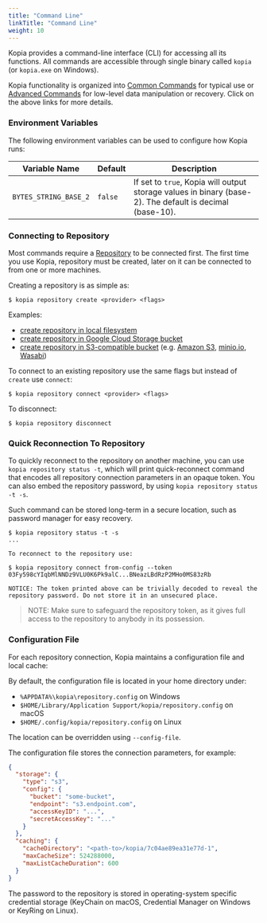 ```yaml
---
title: "Command Line"
linkTitle: "Command Line"
weight: 10
---
```


Kopia provides a command-line interface (CLI) for accessing all its functions. All commands are accessible through single binary called `kopia` (or `kopia.exe` on Windows).

Kopia functionality is organized into [Common Commands](common/) for typical use or [Advanced Commands](advanced/) for low-level data manipulation or recovery. Click on the above links for more details.

### Environment Variables

The following environment variables can be used to configure how Kopia runs:

| Variable Name         | Default | Description                                                                                              |
| --------------------- | ------- | -------------------------------------------------------------------------------------------------------- |
| `BYTES_STRING_BASE_2` | `false` | If set to `true`, Kopia will output storage values in binary (base-2). The default is decimal (base-10). |

### Connecting to Repository

Most commands require a [Repository](../../advanced/architecture/) to be connected first. The first time you use Kopia, repository must be created, later on it can be connected to from one or more machines.

Creating a repository is as simple as:

```shell
$ kopia repository create <provider> <flags>
```

Examples:

* [create repository in local filesystem](common/repository-create-filesystem/)
* [create repository in Google Cloud Storage bucket](common/repository-create-google/)
* [create repository in S3-compatible bucket](common/repository-create-s3/) (e.g. [Amazon S3](https://aws.amazon.com/s3/), [minio.io](https://minio.io/), [Wasabi](https://wasabi.com))

To connect to an existing repository use the same flags but instead of `create` use `connect`:

```shell
$ kopia repository connect <provider> <flags>
```

To disconnect:

```shell
$ kopia repository disconnect
```

### Quick Reconnection To Repository

To quickly reconnect to the repository on another machine, you can use `kopia repository status -t`, which will print quick-reconnect command that encodes all repository connection parameters in an opaque token. You can also embed the repository password, by using `kopia repository status -t -s`.

Such command can be stored long-term in a secure location, such as password manager for easy recovery.

```shell
$ kopia repository status -t -s
...

To reconnect to the repository use:

$ kopia repository connect from-config --token 03Fy598cYIqbMlNNDz9VLU0K6Pk9alC...BNeazLBdRzP2MHo0MS83zRb

NOTICE: The token printed above can be trivially decoded to reveal the repository password. Do not store it in an unsecured place.
```

> NOTE: Make sure to safeguard the repository token, as it gives full access to the repository to anybody in its possession.

### Configuration File

For each repository connection, Kopia maintains a configuration file and local cache:

By default, the configuration file is located in your home directory under:

* `%APPDATA%\kopia\repository.config` on Windows
* `$HOME/Library/Application Support/kopia/repository.config` on macOS
* `$HOME/.config/kopia/repository.config` on Linux

The location can be overridden using `--config-file`.

The configuration file stores the connection parameters, for example:

```json
{
  "storage": {
    "type": "s3",
    "config": {
      "bucket": "some-bucket",
      "endpoint": "s3.endpoint.com",
      "accessKeyID": "...",
      "secretAccessKey": "..."
    }
  },
  "caching": {
    "cacheDirectory": "<path-to>/kopia/7c04ae89ea31e77d-1",
    "maxCacheSize": 524288000,
    "maxListCacheDuration": 600
  }
}
```

The password to the repository is stored in operating-system specific credential storage (KeyChain on macOS, Credential Manager on Windows or KeyRing on Linux).
